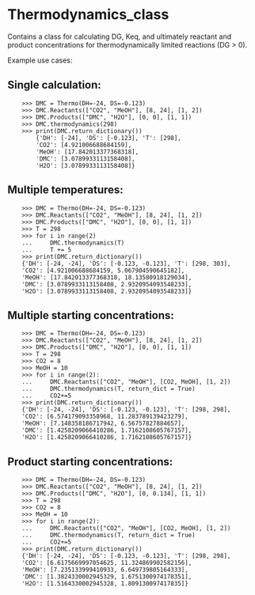 # Thermodynamics_class

Contains a class for calculating DG, Keq, and ultimately reactant and product concentrations for 
thermodynamically limited reactions (DG > 0).

Example use cases:


Single calculation:
-------------------
        >>> DMC = Thermo(DH=-24, DS=-0.123)
        >>> DMC.Reactants(["CO2", "MeOH"], [8, 24], [1, 2])
        >>> DMC.Products(["DMC", "H2O"], [0, 0], [1, 1])
        >>> DMC.thermodynamics(298)
        >>> print(DMC.return_dictionary())
            {'DH': [-24], 'DS': [-0.123], 'T': [298],
            'CO2': [4.921006688684159],
            'MeOH': [17.842013377368318],
            'DMC': [3.0789933113158408],
            'H2O': [3.0789933113158408]}
            
Multiple temperatures:
----------------------
        >>> DMC = Thermo(DH=-24, DS=-0.123)
        >>> DMC.Reactants(["CO2", "MeOH"], [8, 24], [1, 2])
        >>> DMC.Products(["DMC", "H2O"], [0, 0], [1, 1])
        >>> T = 298
        >>> for i in range(2)
        ...     DMC.thermodynamics(T)
        ...     T += 5
        >>> print(DMC.return_dictionary())
        {'DH': [-24, -24], 'DS': [-0.123, -0.123], 'T': [298, 303],
        'CO2': [4.921006688684159, 5.067904590645182],
        'MeOH': [17.842013377368318, 18.13580918129034],
        'DMC': [3.0789933113158408, 2.9320954093548233],
        'H2O': [3.0789933113158408, 2.9320954093548233]}

Multiple starting concentrations:
---------------------------------
        >>> DMC = Thermo(DH=-24, DS=-0.123)
        >>> DMC.Reactants(["CO2", "MeOH"], [8, 24], [1, 2])
        >>> DMC.Products(["DMC", "H2O"], [0, 0], [1, 1])
        >>> T = 298
        >>> CO2 = 8
        >>> MeOH = 10
        >>> for i in range(2):
        ...     DMC.Reactants(["CO2", "MeOH"], [CO2, MeOH], [1, 2])
        ...     DMC.thermodynamics(T, return_dict = True)
        ...     CO2+=5
        >>> print(DMC.return_dictionary())
        {'DH': [-24, -24], 'DS': [-0.123, -0.123], 'T': [298, 298],
        'CO2': [6.574179093358968, 11.283789139423279],
        'MeOH': [7.148358186717942, 6.56757827884657],
        'DMC': [1.4258209066410286, 1.7162108605767157],
        'H2O': [1.4258209066410286, 1.7162108605767157]}

Product starting concentrations:
--------------------------------
        >>> DMC = Thermo(DH=-24, DS=-0.123)
        >>> DMC.Reactants(["CO2", "MeOH"], [8, 24], [1, 2])
        >>> DMC.Products(["DMC", "H2O"], [0, 0.134], [1, 1])
        >>> T = 298
        >>> CO2 = 8
        >>> MeOH = 10
        >>> for i in range(2):
        ...     DMC.Reactants(["CO2", "MeOH"], [CO2, MeOH], [1, 2])
        ...     DMC.thermodynamics(T, return_dict = True)
        ...     CO2+=5
        >>> print(DMC.return_dictionary())
        {'DH': [-24, -24], 'DS': [-0.123, -0.123], 'T': [298, 298],
        'CO2': [6.6175669997054625, 11.324869902582156],
        'MeOH': [7.235133999410933, 6.649739805164333],
        'DMC': [1.3824330002945329, 1.6751300974178351],
        'H2O': [1.5164330002945328, 1.809130097417835]}
